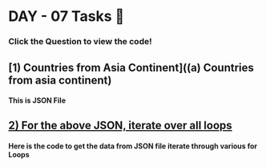 # DAY - 07 Tasks 🌟

### Click the Question to view the code!

## [1) Countries from Asia Continent]((a) Countries from asia continent)

#### This is JSON File

## [2) For the above JSON, iterate over all loops](Ques-02)

#### Here is the code to get the data from JSON file iterate through various for Loops
